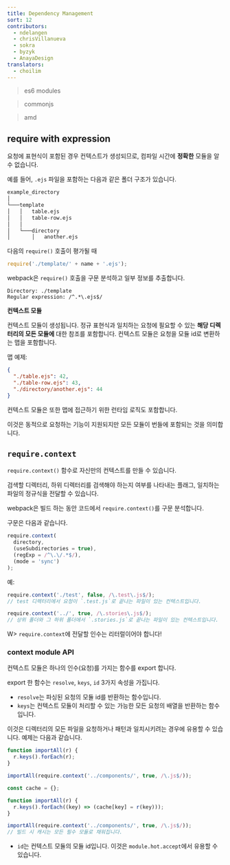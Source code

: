 ```yaml
---
title: Dependency Management
sort: 12
contributors:
  - ndelangen
  - chrisVillanueva
  - sokra
  - byzyk
  - AnayaDesign
translators:
  - choilim
---
```


> es6 modules

> commonjs

> amd

## require with expression

요청에 표현식이 포함된 경우 컨텍스트가 생성되므로, 컴파일 시간에 **정확한** 모듈을 알 수 없습니다.

예를 들어, `.ejs` 파일을 포함하는 다음과 같은 폴더 구조가 있습니다.

```bash
example_directory
│
└───template
│   │   table.ejs
│   │   table-row.ejs
│   │
│   └───directory
│       │   another.ejs
```

다음의 `require()` 호출이 평가될 때

```javascript
require('./template/' + name + '.ejs');
```

webpack은 `require()` 호출을 구문 분석하고 일부 정보를 추출합니다.

```code
Directory: ./template
Regular expression: /^.*\.ejs$/
```

**컨텍스트 모듈**

컨텍스트 모듈이 생성됩니다. 정규 표현식과 일치하는 요청에 필요할 수 있는 **해당 디렉터리의 모든 모듈에** 대한 참조를 포함합니다. 컨텍스트 모듈은 요청을 모듈 id로 변환하는 맵을 포함합니다.

맵 예제:

```json
{
  "./table.ejs": 42,
  "./table-row.ejs": 43,
  "./directory/another.ejs": 44
}
```

컨텍스트 모듈은 또한 맵에 접근하기 위한 런타임 로직도 포함합니다.

이것은 동적으로 요청하는 기능이 지원되지만 모든 모듈이 번들에 포함되는 것을 의미합니다.

## `require.context`

`require.context()` 함수로 자신만의 컨텍스트를 만들 수 있습니다.

검색할 디렉터리, 하위 디렉터리를 검색해야 하는지 여부를 나타내는 플래그,
일치하는 파일의 정규식을 전달할 수 있습니다.

webpack은 빌드 하는 동안 코드에서 `require.context()`를 구문 분석합니다.

구문은 다음과 같습니다.

```javascript
require.context(
  directory,
  (useSubdirectories = true),
  (regExp = /^\.\/.*$/),
  (mode = 'sync')
);
```

예:

```javascript
require.context('./test', false, /\.test\.js$/);
// test 디렉터리에서 요청이 `.test.js`로 끝나는 파일이 있는 컨텍스트입니다.
```

```javascript
require.context('../', true, /\.stories\.js$/);
// 상위 폴더와 그 하위 폴더에서 `.stories.js`로 끝나는 파일이 있는 컨텍스트입니다.
```

W> `require.context`에 전달할 인수는 리터럴이어야 합니다!

### context module API

컨텍스트 모듈은 하나의 인수(요청)를 가지는 함수를 export 합니다.

export 한 함수는 `resolve`, `keys`, `id` 3가지 속성을 가집니다.

- `resolve`는 파싱된 요청의 모듈 id를 반환하는 함수입니다.
- `keys`는 컨텍스트 모듈이 처리할 수 있는 가능한 모든 요청의 배열을 반환하는 함수입니다.

이것은 디렉터리의 모든 파일을 요청하거나 패턴과 일치시키려는 경우에 유용할 수 있습니다. 예제는 다음과 같습니다.

```javascript
function importAll(r) {
  r.keys().forEach(r);
}

importAll(require.context('../components/', true, /\.js$/));
```

```javascript
const cache = {};

function importAll(r) {
  r.keys().forEach((key) => (cache[key] = r(key)));
}

importAll(require.context('../components/', true, /\.js$/));
// 빌드 시 캐시는 모든 필수 모듈로 채워집니다.
```

- `id`는 컨텍스트 모듈의 모듈 id입니다. 이것은 `module.hot.accept`에서 유용할 수 있습니다.
